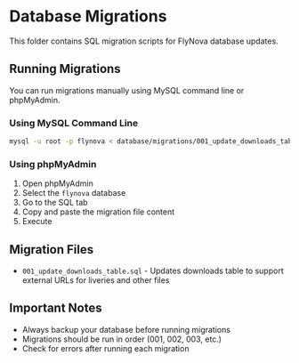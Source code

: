 # Database Migrations

This folder contains SQL migration scripts for FlyNova database updates.

## Running Migrations

You can run migrations manually using MySQL command line or phpMyAdmin.

### Using MySQL Command Line

```bash
mysql -u root -p flynova < database/migrations/001_update_downloads_table.sql
```

### Using phpMyAdmin

1. Open phpMyAdmin
2. Select the `flynova` database
3. Go to the SQL tab
4. Copy and paste the migration file content
5. Execute

## Migration Files

- `001_update_downloads_table.sql` - Updates downloads table to support external URLs for liveries and other files

## Important Notes

- Always backup your database before running migrations
- Migrations should be run in order (001, 002, 003, etc.)
- Check for errors after running each migration
